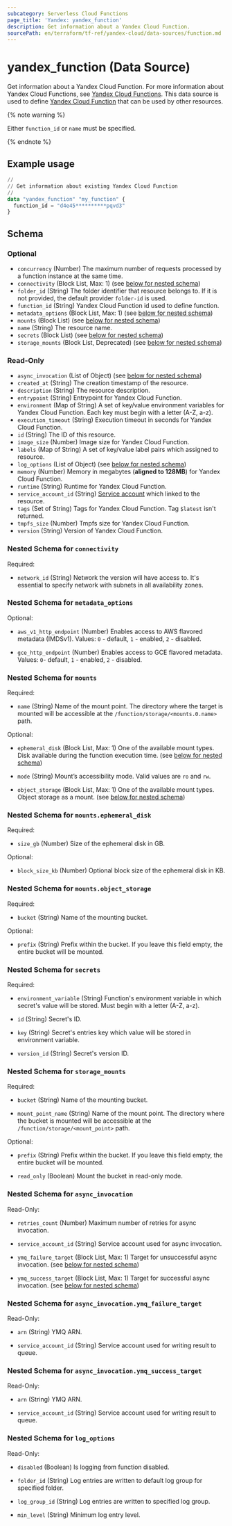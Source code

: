 ```yaml
---
subcategory: Serverless Cloud Functions
page_title: 'Yandex: yandex_function'
description: Get information about a Yandex Cloud Function.
sourcePath: en/terraform/tf-ref/yandex-cloud/data-sources/function.md
---
```


# yandex_function (Data Source)

Get information about a Yandex Cloud Function. For more information about Yandex Cloud Functions, see [Yandex Cloud Functions](https://yandex.cloud/docs/functions).
This data source is used to define [Yandex Cloud Function](https://yandex.cloud/docs/functions/concepts/function) that can be used by other resources.

{% note warning %}

Either `function_id` or `name` must be specified.

{% endnote %}


## Example usage

```terraform
//
// Get information about existing Yandex Cloud Function
//
data "yandex_function" "my_function" {
  function_id = "d4e45**********pqvd3"
}
```

<!-- schema generated by tfplugindocs -->
## Schema

### Optional

- `concurrency` (Number) The maximum number of requests processed by a function instance at the same time.
- `connectivity` (Block List, Max: 1) (see [below for nested schema](#nestedblock--connectivity))
- `folder_id` (String) The folder identifier that resource belongs to. If it is not provided, the default provider `folder-id` is used.
- `function_id` (String) Yandex Cloud Function id used to define function.
- `metadata_options` (Block List, Max: 1) (see [below for nested schema](#nestedblock--metadata_options))
- `mounts` (Block List) (see [below for nested schema](#nestedblock--mounts))
- `name` (String) The resource name.
- `secrets` (Block List) (see [below for nested schema](#nestedblock--secrets))
- `storage_mounts` (Block List, Deprecated) (see [below for nested schema](#nestedblock--storage_mounts))

### Read-Only

- `async_invocation` (List of Object) (see [below for nested schema](#nestedatt--async_invocation))
- `created_at` (String) The creation timestamp of the resource.
- `description` (String) The resource description.
- `entrypoint` (String) Entrypoint for Yandex Cloud Function.
- `environment` (Map of String) A set of key/value environment variables for Yandex Cloud Function. Each key must begin with a letter (A-Z, a-z).
- `execution_timeout` (String) Execution timeout in seconds for Yandex Cloud Function.
- `id` (String) The ID of this resource.
- `image_size` (Number) Image size for Yandex Cloud Function.
- `labels` (Map of String) A set of key/value label pairs which assigned to resource.
- `log_options` (List of Object) (see [below for nested schema](#nestedatt--log_options))
- `memory` (Number) Memory in megabytes (**aligned to 128MB**) for Yandex Cloud Function.
- `runtime` (String) Runtime for Yandex Cloud Function.
- `service_account_id` (String) [Service account](https://yandex.cloud/docs/iam/concepts/users/service-accounts) which linked to the resource.
- `tags` (Set of String) Tags for Yandex Cloud Function. Tag `$latest` isn't returned.
- `tmpfs_size` (Number) Tmpfs size for Yandex Cloud Function.
- `version` (String) Version of Yandex Cloud Function.

<a id="nestedblock--connectivity"></a>
### Nested Schema for `connectivity`

Required:

- `network_id` (String) Network the version will have access to. It's essential to specify network with subnets in all availability zones.



<a id="nestedblock--metadata_options"></a>
### Nested Schema for `metadata_options`

Optional:

- `aws_v1_http_endpoint` (Number) Enables access to AWS flavored metadata (IMDSv1). Values: `0` - default, `1` - enabled, `2` - disabled.

- `gce_http_endpoint` (Number) Enables access to GCE flavored metadata. Values: `0`- default, `1` - enabled, `2` - disabled.



<a id="nestedblock--mounts"></a>
### Nested Schema for `mounts`

Required:

- `name` (String) Name of the mount point. The directory where the target is mounted will be accessible at the `/function/storage/<mounts.0.name>` path.


Optional:

- `ephemeral_disk` (Block List, Max: 1) One of the available mount types. Disk available during the function execution time. (see [below for nested schema](#nestedblock--mounts--ephemeral_disk))

- `mode` (String) Mount’s accessibility mode. Valid values are `ro` and `rw`.

- `object_storage` (Block List, Max: 1) One of the available mount types. Object storage as a mount. (see [below for nested schema](#nestedblock--mounts--object_storage))


<a id="nestedblock--mounts--ephemeral_disk"></a>
### Nested Schema for `mounts.ephemeral_disk`

Required:

- `size_gb` (Number) Size of the ephemeral disk in GB.


Optional:

- `block_size_kb` (Number) Optional block size of the ephemeral disk in KB.



<a id="nestedblock--mounts--object_storage"></a>
### Nested Schema for `mounts.object_storage`

Required:

- `bucket` (String) Name of the mounting bucket.


Optional:

- `prefix` (String) Prefix within the bucket. If you leave this field empty, the entire bucket will be mounted.




<a id="nestedblock--secrets"></a>
### Nested Schema for `secrets`

Required:

- `environment_variable` (String) Function's environment variable in which secret's value will be stored. Must begin with a letter (A-Z, a-z).

- `id` (String) Secret's ID.

- `key` (String) Secret's entries key which value will be stored in environment variable.

- `version_id` (String) Secret's version ID.



<a id="nestedblock--storage_mounts"></a>
### Nested Schema for `storage_mounts`

Required:

- `bucket` (String) Name of the mounting bucket.

- `mount_point_name` (String) Name of the mount point. The directory where the bucket is mounted will be accessible at the `/function/storage/<mount_point>` path.


Optional:

- `prefix` (String) Prefix within the bucket. If you leave this field empty, the entire bucket will be mounted.

- `read_only` (Boolean) Mount the bucket in read-only mode.



<a id="nestedatt--async_invocation"></a>
### Nested Schema for `async_invocation`

Read-Only:

- `retries_count` (Number) Maximum number of retries for async invocation.

- `service_account_id` (String) Service account used for async invocation.

- `ymq_failure_target` (Block List, Max: 1) Target for unsuccessful async invocation. (see [below for nested schema](#nestedobjatt--async_invocation--ymq_failure_target))

- `ymq_success_target` (Block List, Max: 1) Target for successful async invocation. (see [below for nested schema](#nestedobjatt--async_invocation--ymq_success_target))


<a id="nestedobjatt--async_invocation--ymq_failure_target"></a>
### Nested Schema for `async_invocation.ymq_failure_target`

Read-Only:

- `arn` (String) YMQ ARN.

- `service_account_id` (String) Service account used for writing result to queue.



<a id="nestedobjatt--async_invocation--ymq_success_target"></a>
### Nested Schema for `async_invocation.ymq_success_target`

Read-Only:

- `arn` (String) YMQ ARN.

- `service_account_id` (String) Service account used for writing result to queue.




<a id="nestedatt--log_options"></a>
### Nested Schema for `log_options`

Read-Only:

- `disabled` (Boolean) Is logging from function disabled.

- `folder_id` (String) Log entries are written to default log group for specified folder.

- `log_group_id` (String) Log entries are written to specified log group.

- `min_level` (String) Minimum log entry level.

